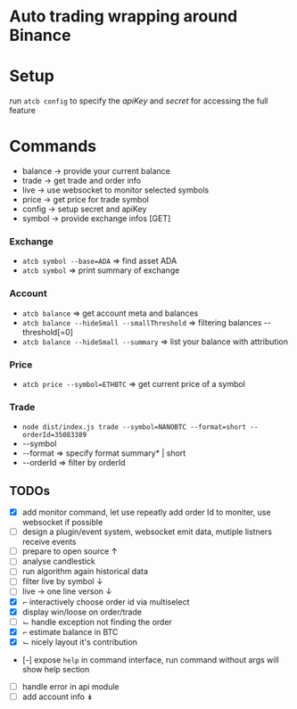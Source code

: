 # Auto trading wrapping around Binance

# Setup
run `atcb config` to specify the *apiKey* and *secret* for accessing the full
feature

# Commands

* balance -> provide your current balance
* trade -> get trade and order info
* live -> use websocket to monitor selected symbols
* price -> get price for trade symbol
* config -> setup secret and apiKey
* symbol -> provide exchange infos [GET]

### Exchange
* `atcb symbol --base=ADA` => find asset ADA
* `atcb symbol` => print summary of exchange

### Account
* `atcb balance` => get account meta and balances
* `atcb balance --hideSmall --smallThreshold` => filtering balances --threshold[=0]
* `atcb balance --hideSmall --summary` => list your balance with attribution

### Price
* `atcb price --symbol=ETHBTC` => get current price of a symbol

### Trade
* `node dist/index.js trade --symbol=NANOBTC --format=short --orderId=35083389`
* --symbol
* --format => specify format summary* | short
* --orderId => filter by orderId


## TODOs
* [x] add monitor command, let use repeatly add order Id to moniter, use
    websocket if possible
* [ ] design a plugin/event system, websocket emit data, mutiple listners
    receive events
* [ ] prepare to open source ↑
* [ ] analyse candlestick
* [ ] run algorithm again historical data
* [ ] filter live by symbol ↓
* [ ] live -> one line verson ↓
* [x] ⌐ interactively choose order id via multiselect
* [x]   display win/loose on order/trade
* [ ] ⌙ handle exception not finding the order
* [x] ⌐ estimate balance in BTC
* [x] ⌙ nicely layout it's contribution
* [-] expose `help` in command interface, run command without args will show help section
* [ ] handle error in api module
* [ ] add account info ↡

